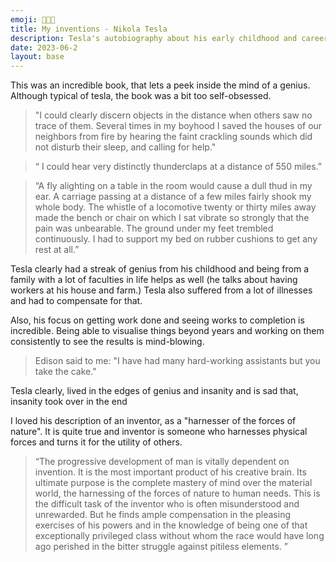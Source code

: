 ```yaml
---
emoji: 🧑🏻‍🔬 
title: My inventions - Nikola Tesla
description: Tesla's autobiography about his early childhood and career 
date: 2023-06-2
layout: base
---
```


This was an incredible book, that lets a peek inside the mind of a genius.
Although typical of tesla, the book was a bit too self-obsessed.

>"I could clearly discern objects in the distance when others saw no trace of them. Several times in my boyhood I saved the houses of our neighbors from fire by hearing the faint crackling sounds which did not disturb their sleep, and calling for help."

> “ I could hear very distinctly thunderclaps at a distance of 550 miles.”
 
> “A fly alighting on a table in the room would cause a dull thud in my ear. A carriage passing at a distance of a few miles fairly shook my whole body. The whistle of a locomotive twenty or thirty miles away made the bench or chair on which I sat vibrate so strongly that the pain was unbearable. The ground under my feet trembled continuously. I had to support my bed on rubber cushions to get any rest at all.”

Tesla clearly had a streak of genius from his childhood and being from a family with a lot of faculties in life helps as well (he talks about having workers at his house and farm.)
Tesla also suffered from a lot of illnesses and had to compensate for that.

Also, his focus on getting work done and seeing works to completion is incredible. Being able to visualise things beyond years and working on them consistently to see the results is mind-blowing.

>Edison said to me: "I have had many hard-working assistants but you take the cake."

Tesla clearly, lived in the edges of genius and insanity and is sad that, insanity took over in the end

I loved his description of an inventor, as a "harnesser of the forces of nature". It is quite true and inventor is someone who harnesses physical forces and turns it for the utility of others.

>“The progressive development of man is vitally dependent on invention. It is the most important product of his creative brain. Its ultimate purpose is the complete mastery of mind over the material world, the harnessing of the forces of nature to human needs. This is the difficult task of the inventor who is often misunderstood and unrewarded. But he finds ample compensation in the pleasing exercises of his powers and in the knowledge of being one of that exceptionally privileged class without whom the race would have long ago perished in the bitter struggle against pitiless elements.
”
